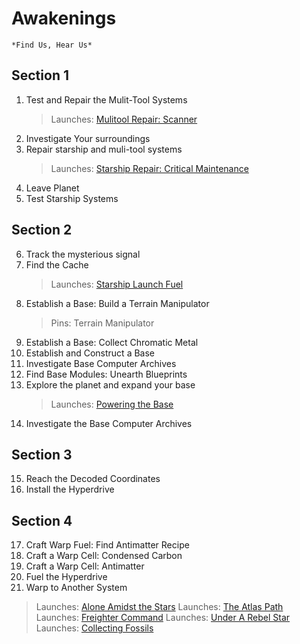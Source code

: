 # Awakenings
    
    *Find Us, Hear Us*
## Section 1
1. Test and Repair the Mulit-Tool Systems
    > Launches: [Mulitool Repair: Scanner](SideQuests.md#mulitool-repair-scanner)
2. Investigate Your surroundings
3. Repair starship and muli-tool systems
    > Launches: [Starship Repair: Critical Maintenance](SideQuests.md#starship-repair-critical-maintenance)
4. Leave Planet
5. Test Starship Systems
    
## Section 2
6. Track the mysterious signal
7. Find the Cache
    > Launches: [Starship Launch Fuel](SideQuests.md#starship-launch-fuel)
8. Establish a Base: Build a Terrain Manipulator
    > Pins: Terrain Manipulator
9. Establish a Base: Collect Chromatic Metal
10. Establish and Construct a Base
11. Investigate Base Computer Archives
12. Find Base Modules: Unearth Blueprints
13. Explore the planet and expand your base
    > Launches: [Powering the Base](SideQuests.md#powering-the-base)
14. Investigate the Base Computer Archives

## Section 3
15. Reach the Decoded Coordinates
16. Install the Hyperdrive

## Section 4
17. Craft Warp Fuel: Find Antimatter Recipe
18. Craft a Warp Cell: Condensed Carbon
19. Craft a Warp Cell: Antimatter
20. Fuel the Hyperdrive
21. Warp to Another System
> Launches: [Alone Amidst the Stars](AloneAmidsttheStars.md)
> Launches: [The Atlas Path](TheAtlasPath.md)
> Launches: [Freighter Command](FreighterCommand.md)
> Launches: [Under A Rebel Star](UnderARebelStar.md)
> Launches: [Collecting Fossils](CollectingFossils.md)




